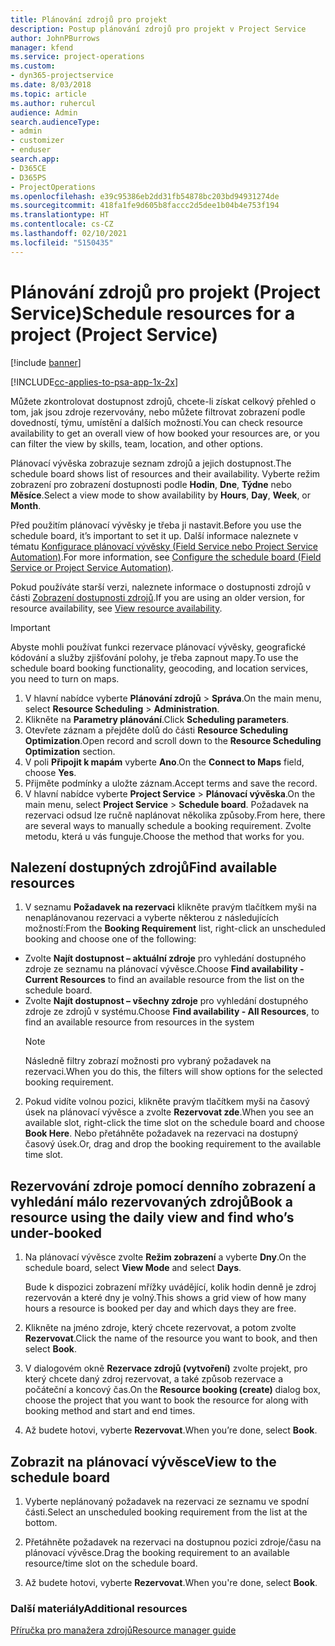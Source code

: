```yaml
---
title: Plánování zdrojů pro projekt
description: Postup plánování zdrojů pro projekt v Project Service
author: JohnPBurrows
manager: kfend
ms.service: project-operations
ms.custom:
- dyn365-projectservice
ms.date: 8/03/2018
ms.topic: article
ms.author: ruhercul
audience: Admin
search.audienceType:
- admin
- customizer
- enduser
search.app:
- D365CE
- D365PS
- ProjectOperations
ms.openlocfilehash: e39c95386eb2dd31fb54878bc203bd94931274de
ms.sourcegitcommit: 418fa1fe9d605b8faccc2d5dee1b04b4e753f194
ms.translationtype: HT
ms.contentlocale: cs-CZ
ms.lasthandoff: 02/10/2021
ms.locfileid: "5150435"
---
```

# <a name="schedule-resources-for-a-project-project-service"></a><span data-ttu-id="262dc-103">Plánování zdrojů pro projekt (Project Service)</span><span class="sxs-lookup"><span data-stu-id="262dc-103">Schedule resources for a project (Project Service)</span></span>

[!include [banner](../includes/psa-now-project-operations.md)]

[!INCLUDE[cc-applies-to-psa-app-1x-2x](../includes/cc-applies-to-psa-app-1x-2x.md)]

<span data-ttu-id="262dc-104">Můžete zkontrolovat dostupnost zdrojů, chcete-li získat celkový přehled o tom, jak jsou zdroje rezervovány, nebo můžete filtrovat zobrazení podle dovedností, týmu, umístění a dalších možností.</span><span class="sxs-lookup"><span data-stu-id="262dc-104">You can check resource availability to get an overall view of how booked your resources are, or you can filter the view by skills, team, location, and other options.</span></span>  
  
<span data-ttu-id="262dc-105">Plánovací vývěska zobrazuje seznam zdrojů a jejich dostupnost.</span><span class="sxs-lookup"><span data-stu-id="262dc-105">The schedule board shows list of resources and their availability.</span></span> <span data-ttu-id="262dc-106">Vyberte režim zobrazení pro zobrazení dostupnosti podle **Hodin**, **Dne**, **Týdne** nebo **Měsíce**.</span><span class="sxs-lookup"><span data-stu-id="262dc-106">Select a view mode to show availability by **Hours**, **Day**, **Week**, or **Month**.</span></span>  
  
<span data-ttu-id="262dc-107">Před použitím plánovací vývěsky je třeba ji nastavit.</span><span class="sxs-lookup"><span data-stu-id="262dc-107">Before you use the schedule board, it’s important to set it up.</span></span> <span data-ttu-id="262dc-108">Další informace naleznete v tématu [Konfigurace plánovací vývěsky (Field Service nebo Project Service Automation)](https://docs.microsoft.com/dynamics365/field-service/configure-schedule-board).</span><span class="sxs-lookup"><span data-stu-id="262dc-108">For more information, see [Configure the schedule board (Field Service or Project Service Automation)](https://docs.microsoft.com/dynamics365/field-service/configure-schedule-board).</span></span>
  
<span data-ttu-id="262dc-109">Pokud používáte starší verzi, naleznete informace o dostupnosti zdrojů v části [Zobrazení dostupnosti zdrojů](../psa/view-resource-availability.md).</span><span class="sxs-lookup"><span data-stu-id="262dc-109">If you are using an older version, for resource availability, see [View resource availability](../psa/view-resource-availability.md).</span></span>  

> [!IMPORTANT]
>  <span data-ttu-id="262dc-110">Abyste mohli používat funkci rezervace plánovací vývěsky, geografické kódování a služby zjišťování polohy, je třeba zapnout mapy.</span><span class="sxs-lookup"><span data-stu-id="262dc-110">To use the schedule board booking functionality, geocoding, and location services, you need to turn on maps.</span></span>  
> 
> 1. <span data-ttu-id="262dc-111">V hlavní nabídce vyberte **Plánování zdrojů** > **Správa**.</span><span class="sxs-lookup"><span data-stu-id="262dc-111">On the main menu, select **Resource Scheduling** > **Administration**.</span></span>  
> 2. <span data-ttu-id="262dc-112">Klikněte na **Parametry plánování**.</span><span class="sxs-lookup"><span data-stu-id="262dc-112">Click **Scheduling parameters**.</span></span>  
> 3. <span data-ttu-id="262dc-113">Otevřete záznam a přejděte dolů do části **Resource Scheduling Optimization**.</span><span class="sxs-lookup"><span data-stu-id="262dc-113">Open record and scroll down to the **Resource Scheduling Optimization** section.</span></span>  
> 4. <span data-ttu-id="262dc-114">V poli **Připojit k mapám** vyberte **Ano**.</span><span class="sxs-lookup"><span data-stu-id="262dc-114">On the **Connect to Maps** field, choose **Yes**.</span></span>  
> 5. <span data-ttu-id="262dc-115">Přijměte podmínky a uložte záznam.</span><span class="sxs-lookup"><span data-stu-id="262dc-115">Accept terms and save the record.</span></span>  
> 6. <span data-ttu-id="262dc-116">V hlavní nabídce vyberte **Project Service** > **Plánovací vývěska**.</span><span class="sxs-lookup"><span data-stu-id="262dc-116">On the main menu, select **Project Service** > **Schedule board**.</span></span> <span data-ttu-id="262dc-117">Požadavek na rezervaci odsud lze ručně naplánovat několika způsoby.</span><span class="sxs-lookup"><span data-stu-id="262dc-117">From here, there are several ways to manually schedule a booking requirement.</span></span> <span data-ttu-id="262dc-118">Zvolte metodu, která u vás funguje.</span><span class="sxs-lookup"><span data-stu-id="262dc-118">Choose the method that works for you.</span></span>
  
## <a name="find-available-resources"></a><span data-ttu-id="262dc-119">Nalezení dostupných zdrojů</span><span class="sxs-lookup"><span data-stu-id="262dc-119">Find available resources</span></span>

1.  <span data-ttu-id="262dc-120">V seznamu **Požadavek na rezervaci** klikněte pravým tlačítkem myši na nenaplánovanou rezervaci a vyberte některou z následujících možností:</span><span class="sxs-lookup"><span data-stu-id="262dc-120">From the **Booking Requirement** list, right-click an unscheduled booking and choose one of the following:</span></span>  
  
- <span data-ttu-id="262dc-121">Zvolte **Najít dostupnost – aktuální zdroje** pro vyhledání dostupného zdroje ze seznamu na plánovací vývěsce.</span><span class="sxs-lookup"><span data-stu-id="262dc-121">Choose **Find availability - Current Resources** to find an available resource from the list on the schedule board.</span></span>  
- <span data-ttu-id="262dc-122">Zvolte **Najít dostupnost – všechny zdroje** pro vyhledání dostupného zdroje ze zdrojů v systému.</span><span class="sxs-lookup"><span data-stu-id="262dc-122">Choose **Find availability - All Resources**, to find an available resource from resources in the system</span></span>  
   > [!NOTE]
   >  <span data-ttu-id="262dc-123">Následně filtry zobrazí možnosti pro vybraný požadavek na rezervaci.</span><span class="sxs-lookup"><span data-stu-id="262dc-123">When you do this, the filters will show options for the selected booking requirement.</span></span>  
  
2. <span data-ttu-id="262dc-124">Pokud vidíte volnou pozici, klikněte pravým tlačítkem myši na časový úsek na plánovací vývěsce a zvolte **Rezervovat zde**.</span><span class="sxs-lookup"><span data-stu-id="262dc-124">When you see an available slot, right-click the time slot on the schedule board and choose **Book Here**.</span></span> <span data-ttu-id="262dc-125">Nebo přetáhněte požadavek na rezervaci na dostupný časový úsek.</span><span class="sxs-lookup"><span data-stu-id="262dc-125">Or, drag and drop the booking requirement to the available time slot.</span></span>  
  

## <a name="book-a-resource-using-the-daily-view-and-find-whos-under-booked"></a><span data-ttu-id="262dc-126">Rezervování zdroje pomocí denního zobrazení a vyhledání málo rezervovaných zdrojů</span><span class="sxs-lookup"><span data-stu-id="262dc-126">Book a resource using the daily view and find who’s under-booked</span></span>
  
1.  <span data-ttu-id="262dc-127">Na plánovací vývěsce zvolte **Režim zobrazení** a vyberte **Dny**.</span><span class="sxs-lookup"><span data-stu-id="262dc-127">On the schedule board, select **View Mode** and select **Days**.</span></span>  
  
    <span data-ttu-id="262dc-128">Bude k dispozici zobrazení mřížky uvádějící, kolik hodin denně je zdroj rezervován a které dny je volný.</span><span class="sxs-lookup"><span data-stu-id="262dc-128">This shows a grid view of how many hours a resource is booked per day and which days they are free.</span></span>  
  
2.  <span data-ttu-id="262dc-129">Klikněte na jméno zdroje, který chcete rezervovat, a potom zvolte **Rezervovat**.</span><span class="sxs-lookup"><span data-stu-id="262dc-129">Click the name of the resource you want to book, and then select **Book**.</span></span>  
  
3.  <span data-ttu-id="262dc-130">V dialogovém okně **Rezervace zdrojů (vytvoření)** zvolte projekt, pro který chcete daný zdroj rezervovat, a také způsob rezervace a počáteční a koncový čas.</span><span class="sxs-lookup"><span data-stu-id="262dc-130">On the **Resource booking (create)** dialog box, choose the project that you want to book the resource for along with booking method and start and end times.</span></span>  
  
4.  <span data-ttu-id="262dc-131">Až budete hotovi, vyberte **Rezervovat**.</span><span class="sxs-lookup"><span data-stu-id="262dc-131">When you’re done, select **Book**.</span></span>  
  
## <a name="view-to-the-schedule-board"></a><span data-ttu-id="262dc-132">Zobrazit na plánovací vývěsce</span><span class="sxs-lookup"><span data-stu-id="262dc-132">View to the schedule board</span></span>
  
1.  <span data-ttu-id="262dc-133">Vyberte neplánovaný požadavek na rezervaci ze seznamu ve spodní části.</span><span class="sxs-lookup"><span data-stu-id="262dc-133">Select an unscheduled booking requirement from the list at the bottom.</span></span>  
  
2.  <span data-ttu-id="262dc-134">Přetáhněte požadavek na rezervaci na dostupnou pozici zdroje/času na plánovací vývěsce.</span><span class="sxs-lookup"><span data-stu-id="262dc-134">Drag the booking requirement to an available resource/time slot on the schedule board.</span></span>  
  
3.  <span data-ttu-id="262dc-135">Až budete hotovi, vyberte **Rezervovat**.</span><span class="sxs-lookup"><span data-stu-id="262dc-135">When you're done, select **Book**.</span></span>  
  
### <a name="additional-resources"></a><span data-ttu-id="262dc-136">Další materiály</span><span class="sxs-lookup"><span data-stu-id="262dc-136">Additional resources</span></span>  
 [<span data-ttu-id="262dc-137">Příručka pro manažera zdrojů</span><span class="sxs-lookup"><span data-stu-id="262dc-137">Resource manager guide</span></span>](../psa/resource-manager-guide.md)
